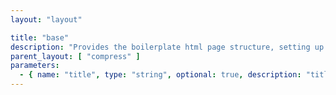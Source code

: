 ```yaml
---
layout: "layout"

title: "base"
description: "Provides the boilerplate html page structure, setting up the viewport and including css and scripts. Accepts content for the body."
parent_layout: [ "compress" ]
parameters:
  - { name: "title", type: "string", optional: true, description: "title of the page, used to render in indices. If not provided, defaults to sanitized file name." }
---
```

